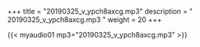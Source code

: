 +++
title = "20190325_v_ypch8axcg.mp3"
description = " 20190325_v_ypch8axcg.mp3 "
weight = 20
+++

{{< myaudio01 mp3="20190325_v_ypch8axcg.mp3" >}}

